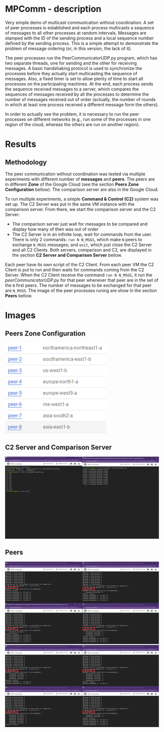 # MPComm - description
Very simple demo of multicast communication without coordination.
A set of peer processes is established and each process multicasts a sequence of messages to all other processes at random intervals. Messages are stamped with the ID of the sending process and a local sequence number defined by the sending process. This is a simple attempt to demonstrate the problem of message ordering (or, in this version, the lack of it).

The peer processes run the PeerCommunicatorUDP.py program, which has two separate threads, one for sending and the other for receiving messages. A basic handshaking protocol is used to synchronize the processes before they actually start multicasting the sequence of messages. Also, a fixed timer is set to allow plenty of time to start all processes on the participating machines. At the end, each process sends the sequence received messages to a server, which compares the sequences of messages received by all the processes to determine the number of messages received out of order (actually, the number of rounds in which at least one process received a different message form the others).


In order to actually see the problem, it is necessary to run the peer processes on different networks (e.g., run some of the processes in one region of the cloud, whereas the others are run on another region).


# Results

## Methodology
The peer communication without coordination was tested via multiple experiments with different number of **messages** and **peers**. The peers are in different **Zone** of the Google Cloud (see the section **Peers Zone Configuration** bellow). The comparison server are also in the Google Cloud.

To run multiple experiments, a simple **Command & Control (C2)** system was set up. The C2 Server was put in the same VM instance with the comparison server. From there, we start the comparison server and the C2 Server:
- The comparison server just wait for messages to be compared and display how many of then was out of order
- The C2 Server is in an infinite loop, wait for commands from the user. There is only 2 commands: `run N N_MSGS`, which make `N` peers to exchange `N_MSGS` messages; and `exit`, which just close the C2 Server and all C2 Clients.
Both servers, comparison and C2, are displayed in the section **C2 Server and Comparison Server** bellow.

Each peer have its own script of the C2 Client. From each peer VM the C2 Client is put to run and then waits for commands coming from the C2 Server. When the C2 Client receive the command `run N N_MSGS`, it run the *peerCommunicatorUDP.py* for that peer whenever that peer are in the set of the `N` first peers. The number of messages to be exchanged for that peer are `N_MSGS`. The image of the peer processes runing are show in the section **Peers** bellow. 



# Images
## Peers Zone Configuration
![peers zone configuration](./images/peers-location.png)

## C2 Server and Comparison Server
![C2 and Comparison servers](./images/comparacao.png)

## Peers
![C2 and Comparison servers](./images/peers-0123.png)
![C2 and Comparison servers](./images/peers-4567.png)